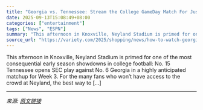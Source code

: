 ```yaml
---
title: "Georgia vs. Tennessee: Stream the College GameDay Match For Just $5 With Sling Day Pass"
date: 2025-09-13T15:08:49+08:00
categories: ["entertainment"]
tags: ["News", "ESPN"]
summary: "This afternoon in Knoxville, Neyland Stadium is primed for one of the most consequential early season showdowns in college football: No. 15 Tennessee opens SEC play against No. 6 Georgia in a highly a"
source_url: "https://variety.com/2025/shopping/news/how-to-watch-georgia-vs-tennessee-live-online-streaming-1236517405/"
---
```


This afternoon in Knoxville, Neyland Stadium is primed for one of the most consequential early season showdowns in college football: No. 15 Tennessee opens SEC play against No. 6 Georgia in a highly anticipated matchup for Week 3. For the many fans who won’t have access to the crowd at Neyland, the best way to [&#8230;]

---

*来源: [原文链接](https://variety.com/2025/shopping/news/how-to-watch-georgia-vs-tennessee-live-online-streaming-1236517405/)*
